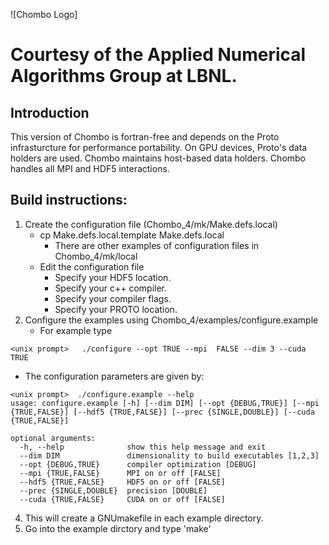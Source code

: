 ![Chombo Logo]
# Courtesy of the Applied Numerical Algorithms Group at LBNL.

## Introduction
This version of Chombo is fortran-free and depends on the Proto infrasturcture  for performance portability.
On GPU devices, Proto's data holders are used.  Chombo maintains host-based data holders.   Chombo 
handles all MPI and HDF5 interactions.

## Build instructions:
1. Create the configuration file (Chombo_4/mk/Make.defs.local)
   - cp Make.defs.local.template Make.defs.local
     - There are other examples of configuration files in Chombo_4/mk/local
   - Edit the configuration file 
     - Specify your HDF5 location.
     - Specify your c++ compiler.
     - Specify your compiler flags.
     - Specify your PROTO location.
3. Configure the examples using Chombo_4/examples/configure.example
   - For example type 

```
<unix prompt>   ./configure --opt TRUE --mpi  FALSE --dim 3 --cuda TRUE 
```

   - The configuration parameters are given by:
```
<unix prompt>  ./configure.example --help
usage: configure.example [-h] [--dim DIM] [--opt {DEBUG,TRUE}] [--mpi {TRUE,FALSE}] [--hdf5 {TRUE,FALSE}] [--prec {SINGLE,DOUBLE}] [--cuda {TRUE,FALSE}]

optional arguments:
  -h, --help              show this help message and exit
  --dim DIM               dimensionality to build executables [1,2,3]
  --opt {DEBUG,TRUE}      compiler optimization [DEBUG]
  --mpi {TRUE,FALSE}      MPI on or off [FALSE]
  --hdf5 {TRUE,FALSE}     HDF5 on or off [FALSE]
  --prec {SINGLE,DOUBLE}  precision [DOUBLE]
  --cuda {TRUE,FALSE}     CUDA on or off [FALSE]
```
4.  This will create a GNUmakefile in each example directory.
5.  Go into the example dirctory and type 'make'
